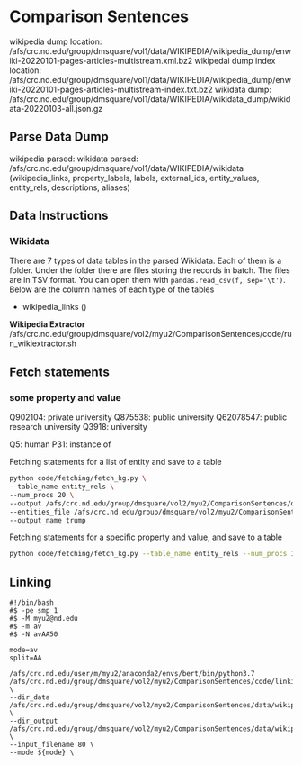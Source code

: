 # Comparison Sentences

wikipedia dump location: /afs/crc.nd.edu/group/dmsquare/vol1/data/WIKIPEDIA/wikipedia_dump/enwiki-20220101-pages-articles-multistream.xml.bz2
wikipedai dump index location: /afs/crc.nd.edu/group/dmsquare/vol1/data/WIKIPEDIA/wikipedia_dump/enwiki-20220101-pages-articles-multistream-index.txt.bz2
wikidata dump: /afs/crc.nd.edu/group/dmsquare/vol1/data/WIKIPEDIA/wikidata_dump/wikidata-20220103-all.json.gz

## Parse Data Dump
wikipedia parsed:
wikidata parsed: /afs/crc.nd.edu/group/dmsquare/vol1/data/WIKIPEDIA/wikidata (wikipedia_links, property_labels, labels, external_ids, entity_values, entity_rels, descriptions, aliases)


## Data Instructions

### Wikidata
There are 7 types of data tables in the parsed Wikidata. Each of them is a folder. Under the folder there are files storing the records in batch. The files are in TSV format. You can open them with `pandas.read_csv(f, sep='\t')`. Below are the column names of each type of the tables
- wikipedia_links ()


**Wikipedia Extractor**
/afs/crc.nd.edu/group/dmsquare/vol2/myu2/ComparisonSentences/code/run_wikiextractor.sh


## Fetch statements

### some property and value
Q902104: private university
Q875538: public university
Q62078547: public research university
Q3918: university

Q5: human
P31: instance of




Fetching statements for a list of entity and save to a table
```sh
python code/fetching/fetch_kg.py \
--table_name entity_rels \
--num_procs 20 \
--output /afs/crc.nd.edu/group/dmsquare/vol2/myu2/ComparisonSentences/data/wikidata/tables \
--entities_file /afs/crc.nd.edu/group/dmsquare/vol2/myu2/ComparisonSentences/data/wikidata/entity_lists/trump.txt \
--output_name trump
```

Fetching statements for a specific property and value, and save to a table
```sh
python code/fetching/fetch_kg.py --table_name entity_rels --num_procs 10 --output /afs/crc.nd.edu/group/dmsquare/vol2/myu2/ComparisonSentences/data/wikidata/tables --rel P31  --value Q902104 --output_name P31_Q902104
```

## Linking

```
#!/bin/bash
#$ -pe smp 1
#$ -M myu2@nd.edu
#$ -m av
#$ -N avAA50

mode=av
split=AA

/afs/crc.nd.edu/user/m/myu2/anaconda2/envs/bert/bin/python3.7 /afs/crc.nd.edu/group/dmsquare/vol2/myu2/ComparisonSentences/code/linking/linking.py \
--dir_data /afs/crc.nd.edu/group/dmsquare/vol2/myu2/ComparisonSentences/data/wikipedia/text_data/${split} \
--dir_output /afs/crc.nd.edu/group/dmsquare/vol2/myu2/ComparisonSentences/data/wikipedia/linked_${mode}/${split} \
--input_filename 80 \
--mode ${mode} \

```